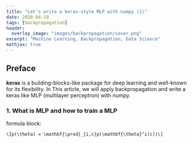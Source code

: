 ```yaml
---
title: "Let's write a keras-style MLP with numpy (1)"
date: 2020-04-19
tags: [backpropagation]
header:
  overlay_image: "images/backpropagation/cover.png"
excerpt: "Machine Learning, Backpropagation, Data Science"
mathjax: true
---
```

## Preface

**keras** is a building-blocks-like package for deep learning and well-known for its flexibility. In This
article, we will apply backpropagation and write a keras like MLP (multilayer perceptron) with numpy.

### 1. What is MLP and how to train a MLP


formula block:
```
\[p(\theta) = \mathbf{\prod}_{i,c}p(\mathbf{\theta}^i(c))\]
```
